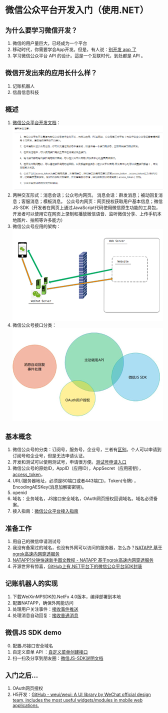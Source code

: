 
微信公众平台开发入门（使用.NET）
=========

## 为什么要学习微信开发？
1. 微信的用户量巨大，已经成为一个平台
2. 移动时代，你需要学会App开发。但是，有人说：[别开发  app 了](http://mp.weixin.qq.com/s?__biz=MjM5ODQwMjA4MA==&mid=2649293557&idx=1&sn=98f34bb53a54331887cb99972c89e1bc&scene=1&srcid=0814pzrNvADLn20Poq0XWwKW#rd)
3. 学习微信公众平台 API 的设计。這是一个互联时代，到处都是 API 。

## 微信开发出来的应用长什么样？
1. 记账机器人
2. 信昌信息科技


## 概述
1. [微信公众平台开发文档](https://mp.weixin.qq.com/wiki)：
    ![微信公众平台开发文档](wechat-doc.png)
2. 两种交互形式：消息会话；公众号内网页。
   消息会话：群发消息；被动回复消息；客服消息；模板消息。
   公众号内网页：网页授权获取用户基本信息；微信JS-SDK（开发者在网页上通过JavaScript代码使用微信原生功能的工具包，开发者可以使用它在网页上录制和播放微信语音、监听微信分享、上传手机本地图片、拍照等许多能力）
3. 微信公众号应用的架构：
   ![微信公众号应用的架构](wechat-arch.png)
4. 微信公众号接口分类：
   ![微信公众号接口分类](wechat-api-type.jpg)

## 基本概念
1. 微信公众号的分类：订阅号，服务号，企业号，三者有[区别](https://kf.qq.com/faq/140806zARbmm140826M36RJF.html)。个人可以申请到订阅号和企业号，但是无法申请认证。
2. 开发和测试可以使用测试号，申请很方便。[测试号申请入口](http://mp.weixin.qq.com/debug/cgi-bin/sandbox?t=sandbox/login)
3. 微信公众号的原始ID，AppID（应用ID），AppSecret（应用密钥），[access_token](http://mp.weixin.qq.com/wiki/11/0e4b294685f817b95cbed85ba5e82b8f.html)，
4. URL(服务器地址，必须是80端口或者443端口)，Token(令牌) ，EncodingAESKey(消息加解密密钥)。
5. openid
6. 域名：业务域名，JS接口安全域名，OAuth网页授权回调域名。域名必须备案。
7. 接入指南：[微信公众平台接入指南](http://mp.weixin.qq.com/wiki/17/2d4265491f12608cd170a95559800f2d.html)

## 准备工作
1. 用自己的微信申请测试号
2. 我没有备案过的域名，也没有外网可以访问的服务器，怎么办？[NATAPP 基于ngrok高速内网穿透服务](https://natapp.cn/)
3. [NATAPP1分钟快速新手图文教程 - NATAPP 基于ngrok高速内网穿透服务](https://natapp.cn/article/natapp_newbie)
4. 开源世界有惊喜，[GitHub上有.NET平台下的微信公众平台SDK封装](https://github.com/JeffreySu/WeiXinMPSDK)

## 记账机器人的实现
1. 下载WeiXinMPSDK的.NetFx 4.0版本，编译部署到本地
2. 配置NATAPP，确保外网能访问
3. 处理用户关注事件：[接收事件推送](http://mp.weixin.qq.com/wiki/2/5baf56ce4947d35003b86a9805634b1e.html)
4. 处理消息自动回复：[接收普通消息](http://mp.weixin.qq.com/wiki/10/79502792eef98d6e0c6e1739da387346.html)

## 微信JS SDK demo
0. 配置JS接口安全域名
1. 自定义菜单 API ：[自定义菜单创建接口](http://mp.weixin.qq.com/wiki/13/43de8269be54a0a6f64413e4dfa94f39.html)
2. 扫一扫及分享到朋友圈：[微信JS-SDK说明文档](http://mp.weixin.qq.com/wiki/7/aaa137b55fb2e0456bf8dd9148dd613f.html)

##  入门之后...
1. OAuth网页授权
2. H5开发：[GitHub - weui/weui: A UI library by WeChat official design team, includes the most useful widgets/modules in mobile web applications.](https://github.com/weui/weui)


